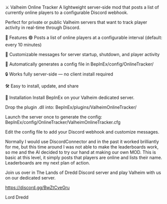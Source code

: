 ⚔️ Valheim Online Tracker
A lightweight server-side mod that posts a list of currently online players to a configurable Discord webhook.

Perfect for private or public Valheim servers that want to track player activity in real-time through Discord.

🔧 Features
🟢 Posts a list of online players at a configurable interval (default: every 10 minutes)

📣 Customizable messages for server startup, shutdown, and player activity

📁 Automatically generates a config file in BepInEx/config/OnlineTracker/

🔒 Works fully server-side — no client install required

🛠️ Easy to install, update, and share

📂 Installation
Install BepInEx on your Valheim dedicated server.

Drop the plugin .dll into:
BepInEx/plugins/ValheimOnlineTracker/

Launch the server once to generate the config: BepInEx/config/OnlineTracker/ValheimOnlineTracker.cfg

Edit the config file to add your Discord webhook and customize messages.

Normally I would use DiscordConnector and in the past it worked brilliantly for me, but this time around I was not able to make the leaderboards work, so me and the AI decided to try our hand at making our own MOD. This is basic at this level, it simply posts that players are online and lists their name. Leaderboards are my next plan of action. 

Join us over in The Lands of Dredd Discord server and play Valheim with us on our dedicated server.


https://discord.gg/BwZtCveGru

Lord Dredd



